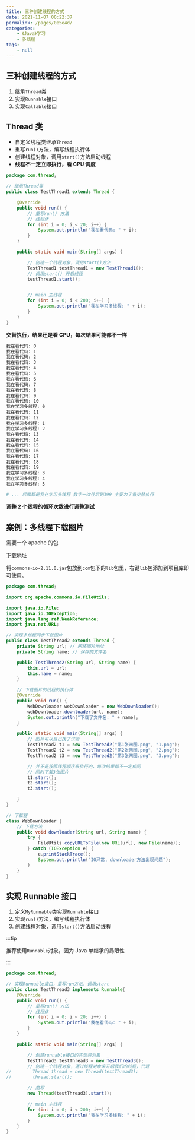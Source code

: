 ```yaml
---
title: 三种创建线程的方式
date: 2021-11-07 00:22:37
permalink: /pages/0e5e4d/
categories:
    - 《Java》学习
    - 多线程
tags:
    - null
---
```


## 三种创建线程的方式

1.  继承`Thread`类
2.  实现`Runnable`接口
3.  实现`Callable`接口

## Thread 类

-   自定义线程类继承`Thread`
-   重写`run()`方法，编写线程执行体
-   创建线程对象，调用`start()`方法启动线程
-   **线程不一定立即执行，看 CPU 调度**

```java
package com.thread;

// 继承Thread类
public class TestThread1 extends Thread {

    @Override
    public void run() {
        // 重写run() 方法
        // 线程体
        for (int i = 0; i < 20; i++) {
            System.out.println("我在看代码: " + i);
        }
    }

    public static void main(String[] args) {

        // 创建一个线程对象，调用start()方法
        TestThread1 testThread1 = new TestThread1();
        // 调用start() 开启线程
        testThread1.start();


        // main 主线程
        for (int i = 0; i < 200; i++) {
            System.out.println("我在学习多线程: " + i);
        }
    }
}

```

**交替执行，结果还是看 CPU，每次结果可能都不一样**

```bash
我在看代码: 0
我在看代码: 1
我在看代码: 2
我在看代码: 3
我在看代码: 4
我在看代码: 5
我在看代码: 6
我在看代码: 7
我在看代码: 8
我在看代码: 9
我在看代码: 10
我在学习多线程: 0
我在看代码: 11
我在看代码: 12
我在学习多线程: 1
我在学习多线程: 2
我在看代码: 13
我在看代码: 14
我在看代码: 15
我在看代码: 16
我在看代码: 17
我在看代码: 18
我在看代码: 19
我在学习多线程: 3
我在学习多线程: 4
我在学习多线程: 5

# ... 后面都是我在学习多线程 数字一次往后到199 主要为了看交替执行
```

**调整 2 个线程的循环次数进行调整测试**

## 案例：多线程下载图片

需要一个 apache 的包

[下载地址](https://dlcdn.apache.org//commons/io/binaries/commons-io-2.11.0-bin.zip)

将`commons-io-2.11.0.jar`包放到`com`包下的`lib`包里，右键`lib`包添加到项目库即可使用。

```java
package com.thread;

import org.apache.commons.io.FileUtils;

import java.io.File;
import java.io.IOException;
import java.lang.ref.WeakReference;
import java.net.URL;

// 实现多线程同步下载图片
public class TestThread2 extends Thread {
    private String url; // 网络图片地址
    private String name; // 保存的文件名

    public TestThread2(String url, String name) {
        this.url = url;
        this.name = name;
    }

    // 下载图片的线程的执行体
    @Override
    public void run() {
        WebDownloader webDownloader = new WebDownloader();
        webDownloader.downloader(url, name);
        System.out.println("下载了文件名: " + name);
    }

    public static void main(String[] args) {
        // 图片可以自己找了试验
        TestThread2 t1 = new TestThread2("第1张网图.png", "1.png");
        TestThread2 t2 = new TestThread2("第2张网图.png", "2.png");
        TestThread2 t3 = new TestThread2("第3张网图.png", "3.png");

        // 并不是按照线程顺序来执行的，每次结果都不一定相同
        // 同时下载3张图片
        t1.start();
        t2.start();
        t3.start();

    }
}

// 下载器
class WebDownloader {
    // 下载方法
    public void downloader(String url, String name) {
        try {
            FileUtils.copyURLToFile(new URL(url), new File(name));
        } catch (IOException e) {
            e.printStackTrace();
            System.out.println("IO异常, downloader方法出现问题");
        }
    }
}

```

## 实现 Runnable 接口

1.  定义`MyRunnable`类实现`Runnable`接口
2.  实现`run()`方法，编写线程执行体
3.  创建线程对象，调用`start()`方法启动线程

:::tip

推荐使用`Runnable`对象，因为 Java 单继承的局限性

:::

```java
package com.thread;

// 实现Runnable接口，重写run方法，调用start
public class TestThread3 implements Runnable{
    @Override
    public void run() {
        // 重写run() 方法
        // 线程体
        for (int i = 0; i < 20; i++) {
            System.out.println("我在看代码: " + i);
        }
    }

    public static void main(String[] args) {

        // 创建runnable接口的实现类对象
        TestThread3 testThread3 = new TestThread3();
        // 创建一个线程对象，通过线程对象来开启我们的线程，代理
//        Thread thread = new Thread(testThread3);
//        thread.start();

        // 简写
        new Thread(testThread3).start();

        // main 主线程
        for (int i = 0; i < 200; i++) {
            System.out.println("我在学习多线程: " + i);
        }
    }
}

```
